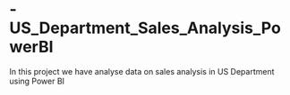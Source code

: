 # -US_Department_Sales_Analysis_PowerBI
In this project we have analyse data on sales analysis in US Department using Power BI
